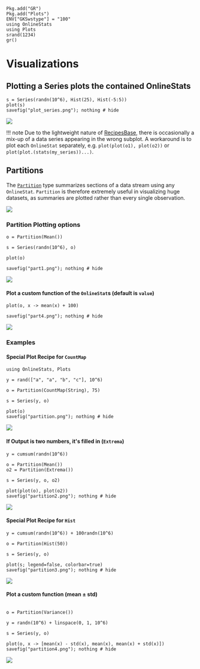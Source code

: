 ```@setup setup
Pkg.add("GR")
Pkg.add("Plots")
ENV["GKSwstype"] = "100"
using OnlineStats
using Plots
srand(1234)
gr()
```

# Visualizations

## Plotting a Series plots the contained OnlineStats

```@example setup
s = Series(randn(10^6), Hist(25), Hist(-5:5))
plot(s)
savefig("plot_series.png"); nothing # hide
```

![](plot_series.png)


!!! note
    Due to the lightweight nature of [RecipesBase](https://github.com/JuliaPlots/RecipesBase.jl), there is occasionally a mix-up of a data series appearing in the wrong subplot.  A workaround is to plot each `OnlineStat` separately, e.g. `plot(plot(o1), plot(o2))` or `plot(plot.(stats(my_series))...)`.

## Partitions

The [`Partition`](@ref) type summarizes sections of a data stream using any `OnlineStat`. 
`Partition` is therefore extremely useful in visualizing huge datasets, as summaries are plotted
rather than every single observation.  

![](https://user-images.githubusercontent.com/8075494/34622053-9a69f9b2-f219-11e7-8ed7-f203a47f64f1.gif)

### Partition Plotting options

```@example setup
o = Partition(Mean())

s = Series(randn(10^6), o)

plot(o)  

savefig("part1.png"); nothing # hide  
```

![](part1.png)

#### Plot a custom function of the `OnlineStat`s (default is `value`)

```@example setup
plot(o, x -> mean(x) + 100)

savefig("part4.png"); nothing # hide  
```

![](part4.png)

### Examples

#### Special Plot Recipe for `CountMap`

```@example setup
using OnlineStats, Plots

y = rand(["a", "a", "b", "c"], 10^6)

o = Partition(CountMap(String), 75)

s = Series(y, o)

plot(o)
savefig("partition.png"); nothing # hide
```

![](partition.png)

#### If Output is two numbers, it's filled in (`Extrema`)

```@example setup
y = cumsum(randn(10^6))

o = Partition(Mean())
o2 = Partition(Extrema())

s = Series(y, o, o2)

plot(plot(o), plot(o2))
savefig("partition2.png"); nothing # hide
```

![](partition2.png)


#### Special Plot Recipe for `Hist`

```@example setup
y = cumsum(randn(10^6)) + 100randn(10^6)

o = Partition(Hist(50))

s = Series(y, o)

plot(s; legend=false, colorbar=true)
savefig("partition3.png"); nothing # hide
```

![](partition3.png)

#### Plot a custom function (mean ± std)

```@example setup

o = Partition(Variance())

y = randn(10^6) + linspace(0, 1, 10^6)

s = Series(y, o)

plot(o, x -> [mean(x) - std(x), mean(x), mean(x) + std(x)])
savefig("partition4.png"); nothing # hide
```
![](partition4.png)
